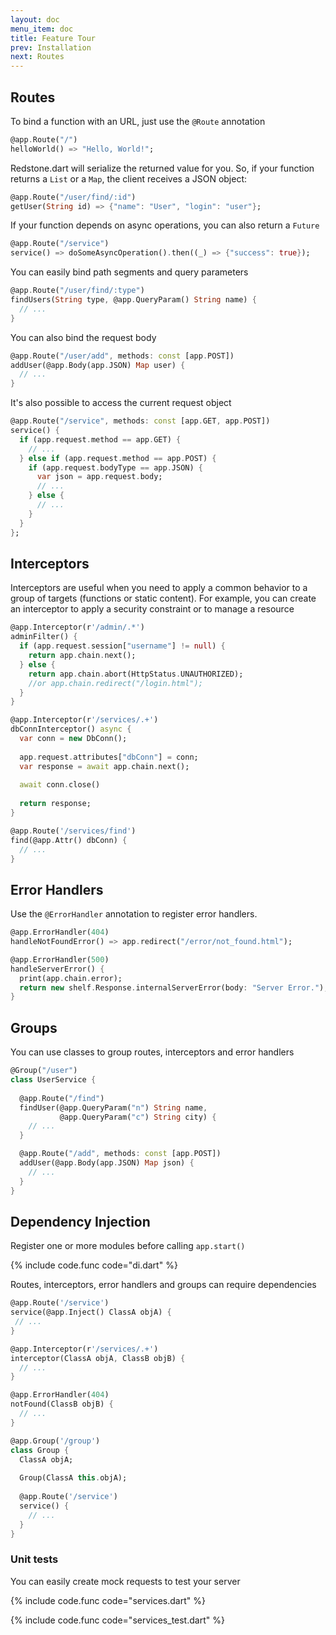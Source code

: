 ```yaml
---
layout: doc
menu_item: doc
title: Feature Tour
prev: Installation
next: Routes
---
```

## Routes

To bind a function with an URL, just use the `@Route` annotation

```dart
@app.Route("/")
helloWorld() => "Hello, World!";
```

Redstone.dart will serialize the returned value for you. So, if your function returns a `List` or a `Map`, the client receives a JSON object:

```dart
@app.Route("/user/find/:id")
getUser(String id) => {"name": "User", "login": "user"};
```

If your function depends on async operations, you can also return a `Future`

```dart
@app.Route("/service")
service() => doSomeAsyncOperation().then((_) => {"success": true});
```

You can easily bind path segments and query parameters

```dart
@app.Route("/user/find/:type")
findUsers(String type, @app.QueryParam() String name) {
  // ...
}
```

You can also bind the request body

```dart
@app.Route("/user/add", methods: const [app.POST])
addUser(@app.Body(app.JSON) Map user) {
  // ...
}
```

It's also possible to access the current request object

```dart
@app.Route("/service", methods: const [app.GET, app.POST])
service() {
  if (app.request.method == app.GET) {
    // ...
  } else if (app.request.method == app.POST) {
    if (app.request.bodyType == app.JSON) {
      var json = app.request.body;
      // ...
    } else {
      // ...
    }
  }
};
```

## Interceptors

Interceptors are useful when you need to apply a common behavior to a group of targets (functions or static content). For example, you can create an interceptor to apply a security constraint or to manage a resource

```dart
@app.Interceptor(r'/admin/.*')
adminFilter() {
  if (app.request.session["username"] != null) {
    return app.chain.next();
  } else {
    return app.chain.abort(HttpStatus.UNAUTHORIZED);
    //or app.chain.redirect("/login.html");
  }
}
```

```dart
@app.Interceptor(r'/services/.+')
dbConnInterceptor() async {
  var conn = new DbConn();
  
  app.request.attributes["dbConn"] = conn;
  var response = await app.chain.next();
  
  await conn.close()
  
  return response;
}

@app.Route('/services/find')
find(@app.Attr() dbConn) {
  // ...
}
```

## Error Handlers

Use the `@ErrorHandler` annotation to register error handlers.

```dart
@app.ErrorHandler(404)
handleNotFoundError() => app.redirect("/error/not_found.html");
```

```dart
@app.ErrorHandler(500)
handleServerError() {
  print(app.chain.error);
  return new shelf.Response.internalServerError(body: "Server Error.");
}
```

## Groups

You can use classes to group routes, interceptors and error handlers

```dart
@Group("/user")
class UserService {
  
  @app.Route("/find")
  findUser(@app.QueryParam("n") String name,
           @app.QueryParam("c") String city) {
    // ...
  }

  @app.Route("/add", methods: const [app.POST])
  addUser(@app.Body(app.JSON) Map json) {
    // ...
  }
}
```

## Dependency Injection

Register one or more modules before calling `app.start()`

{% include code.func code="di.dart" %}

Routes, interceptors, error handlers and groups can require dependencies

```dart
@app.Route('/service')
service(@app.Inject() ClassA objA) {
 // ...
}
```

```dart
@app.Interceptor(r'/services/.+')
interceptor(ClassA objA, ClassB objB) {
  // ...
}
```

```dart
@app.ErrorHandler(404)
notFound(ClassB objB) {
  // ...
}
```

```dart
@app.Group('/group')
class Group {
  ClassA objA;
  
  Group(ClassA this.objA);
  
  @app.Route('/service')
  service() {
    // ...
  }
}
```

### Unit tests

You can easily create mock requests to test your server

{% include code.func code="services.dart" %}

{% include code.func code="services_test.dart" %}
